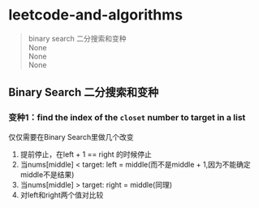# leetcode-and-algorithms
> binary search 二分搜索和变种<br>
> None<br>
> None<br>
> None<br>
## Binary Search 二分搜索和变种
### 变种1：find the index of the `closet` number to target in a list<br>
仅仅需要在Binary Search里做几个改变<br> 
1. 提前停止，在left + 1 == right 的时候停止
2. 当nums[middle] < target: left = middle(而不是middle + 1,因为不能确定middle不是结果)
3. 当nums[middle] > target: right = middle(同理)
4. 对left和right两个值对比较
